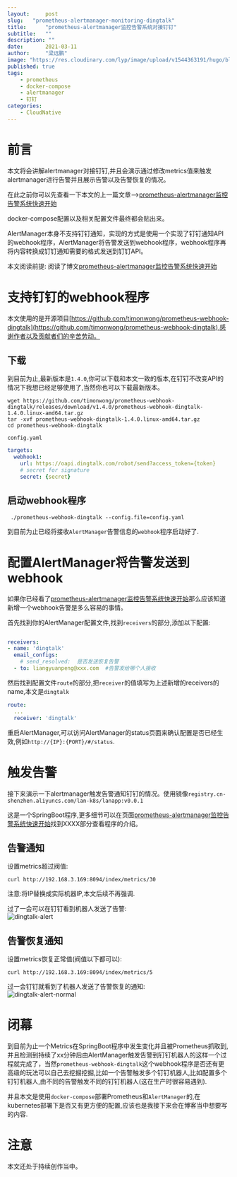 ```yaml
---
layout:     post 
slug:   "prometheus-alertmanager-monitoring-dingtalk"
title:      "prometheus-alertmanager监控告警系统对接钉钉"
subtitle:   ""
description: ""
date:       2021-03-11
author:     "梁远鹏"
image: "https://res.cloudinary.com/lyp/image/upload/v1544363191/hugo/blog.github.io/743a4e9227e1f14cb24a1eb6db29e183.jpg"
published: true
tags:
    - prometheus
    - docker-compose
    - alertmanager
    - 钉钉
categories: 
    - CloudNative
---
```



# 前言

本文将会讲解alertmanager对接钉钉,并且会演示通过修改metrics值来触发alertmanager进行告警并且展示告警以及告警恢复的情况。  

在此之前你可以先查看一下本文的上一篇文章-->[prometheus-alertmanager监控告警系统快速开始](https://liangyuanpeng.com/post/prometheus-alertmanager-monitoring-quickstart/)  

docker-compose配置以及相关配置文件最终都会贴出来。 

AlertManager本身不支持钉钉通知，实现的方式是使用一个实现了钉钉通知API的webhook程序，AlertManager将告警发送到webhook程序，webhook程序再将内容转换成钉钉通知需要的格式发送到钉钉API。  

本文阅读前提: 阅读了博文[prometheus-alertmanager监控告警系统快速开始](https://liangyuanpeng.com/post/prometheus-alertmanager-monitoring-quickstart/)

# 支持钉钉的webhook程序

本文使用的是开源项目[https://github.com/timonwong/prometheus-webhook-dingtalk](https://github.com/timonwong/prometheus-webhook-dingtalk),感谢作者以及贡献者们的辛苦劳动。  

## 下载  

到目前为止,最新版本是`1.4.0`,你可以下载和本文一致的版本,在钉钉不改变API的情况下我想已经足够使用了,当然你也可以下载最新版本。  

```shell
wget https://github.com/timonwong/prometheus-webhook-dingtalk/releases/download/v1.4.0/prometheus-webhook-dingtalk-1.4.0.linux-amd64.tar.gz
tar -xvf prometheus-webhook-dingtalk-1.4.0.linux-amd64.tar.gz  
cd prometheus-webhook-dingtalk  
```  

`config.yaml`
```yaml
targets:
  webhook1:
    url: https://oapi.dingtalk.com/robot/send?access_token={token}
    # secret for signature
    secret: {secret}
```  

## 启动webhook程序  
```shell
 ./prometheus-webhook-dingtalk --config.file=config.yaml
```

到目前为止已经将接收`AlertManager`告警信息的`webhook`程序启动好了.  

# 配置AlertManager将告警发送到webhook  

如果你已经看了[prometheus-alertmanager监控告警系统快速开始](https://liangyuanpeng.com/post/prometheus-alertmanager-monitoring-quickstart/)那么应该知道新增一个webhook告警是多么容易的事情。  

首先找到你的AlertManager配置文件,找到`receivers`的部分,添加以下配置:  

```yaml

receivers:
- name: 'dingtalk'
  email_configs: 
    # send_resolved:  是否发送恢复告警 
  - to: liangyuanpeng@xxx.com  #告警发给哪个人接收
```  

然后找到配置文件`route`的部分,把`receiver`的值填写为上述新增的receivers的name,本文是`dingtalk`  
```yaml
route:
  ...
  receiver: 'dingtalk'
```  

重启AlertManager,可以访问AlertManager的status页面来确认配置是否已经生效,例如`http://{IP}:{PORT}/#/status`.  

# 触发告警 

接下来演示一下alertmanager触发告警通知钉钉的情况。使用镜像`registry.cn-shenzhen.aliyuncs.com/lan-k8s/lanapp:v0.0.1`  

这是一个SpringBoot程序,更多细节可以在页面[prometheus-alertmanager监控告警系统快速开始](https://liangyuanpeng.com/post/prometheus-alertmanager-monitoring-quickstart/)找到XXXX部分查看程序的介绍。  

## 告警通知  

设置metrics超过阀值:  
```shell
curl http://192.168.3.169:8094/index/metrics/30
```  

注意:将IP替换成实际机器IP,本文后续不再强调.  

过了一会可以在钉钉看到机器人发送了告警:  
![dingtalk-alert](https://res.cloudinary.com/lyp/image/upload/v1615478134/hugo/blog.github.io/prometheus/dingtalk-alert.png)

## 告警恢复通知  

设置metrics恢复正常值(阀值以下都可以):  
```shell
curl http://192.168.3.169:8094/index/metrics/5
```  

过一会钉钉就看到了机器人发送了告警恢复的通知:  
![dingtalk-alert-normal](https://res.cloudinary.com/lyp/image/upload/v1615478135/hugo/blog.github.io/prometheus/dingtalk-normal.png)  

# 闭幕  

到目前为止一个Metrics在SpringBoot程序中发生变化并且被Prometheus抓取到,并且检测到持续了xx分钟后由AlertManager触发告警到钉钉机器人的这样一个过程就完成了，当然`prometheus-webhook-dingtalk`这个webhook程序是否还有更高级的玩法可以自己去挖掘挖掘,比如一个告警触发多个钉钉机器人,比如配置多个钉钉机器人,由不同的告警触发不同的钉钉机器人(这在生产时很容易遇到).  

并且本文是使用`docker-compose`部署Prometheus和`AlertManager`的,在kubernetes部署下是否又有更方便的配置,应该也是我接下来会在博客当中想要写的内容.


# 注意

本文还处于持续创作当中。